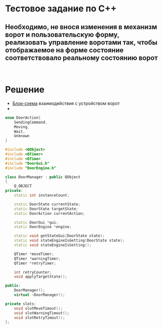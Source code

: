 # Тестовое задание по С++

## Необходимо, не внося изменения в механизм ворот и пользовательскую форму, реализовать управление воротами так, чтобы отображаемое на форме состояние соответствовало реальному состоянию ворот

<br/>

# Решение

-   [Блок-схема](Diagram.png) взаимодействия с устройством ворот
-

```cpp
enum DoorAction{
    SendingCommand,
    Moving,
    Wait,
    Unknown
}

#include <QObject>
#include <QTimer>
#include <QTime>
#include "DoorGui.h"
#include "DoorEngine.h"

class DoorManager : public QObject
{
    Q_OBJECT
private:
    static int instanceCount;

    static DoorState currentState;
    static DoorState targetState;
    static DoorAction currentAction;

    static DoorGui *gui;
    static DoorEngine *engine;

    static void getStateGui(DoorState state);
    static void stateEngineIsGetting(DoorState state);
    static void stateEngineIsSetting();

    QTimer *moveTimer;
    QTimer *warningTimer;
    QTimer *retryTimer;

    int retryCounter;
    void applyTargetState();

public:
    DoorManager();
    virtual ~DoorManager();

private slots:
    void slotMoveTimout();
    void slotWarningTimout();
    void slotRetryTimout();
};

```
